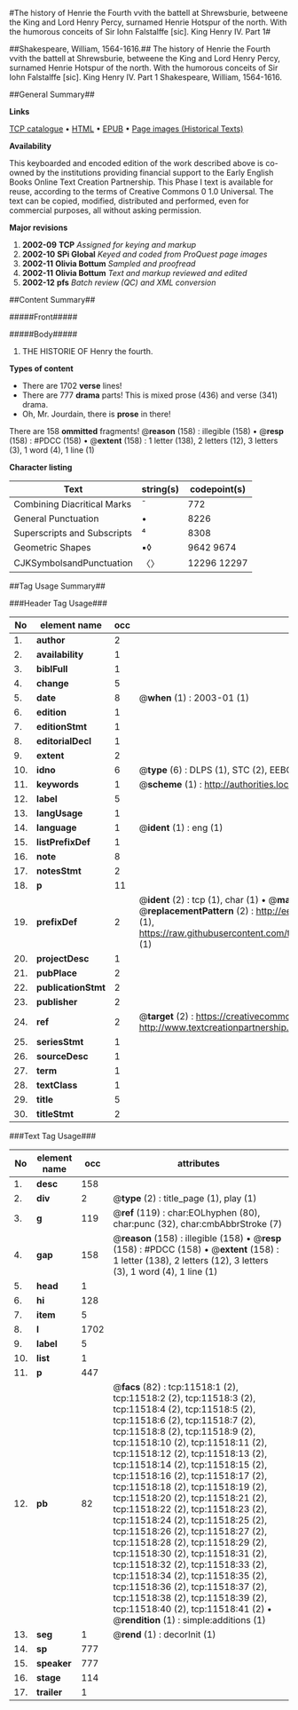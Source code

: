 #The history of Henrie the Fourth vvith the battell at Shrewsburie, betweene the King and Lord Henry Percy, surnamed Henrie Hotspur of the north. With the humorous conceits of Sir Iohn Falstalffe [sic]. King Henry IV. Part 1#

##Shakespeare, William, 1564-1616.##
The history of Henrie the Fourth vvith the battell at Shrewsburie, betweene the King and Lord Henry Percy, surnamed Henrie Hotspur of the north. With the humorous conceits of Sir Iohn Falstalffe [sic].
King Henry IV. Part 1
Shakespeare, William, 1564-1616.

##General Summary##

**Links**

[TCP catalogue](http://www.ota.ox.ac.uk/tcp/)  • 
[HTML](http://tei.it.ox.ac.uk/tcp/Texts-HTML/free/A11/A11966.html)  • 
[EPUB](http://tei.it.ox.ac.uk/tcp/Texts-EPUB/free/A11/A11966.epub) • 
[Page images (Historical Texts)](https://data.historicaltexts.jisc.ac.uk/view?pubId=eebo-99846542e&pageId=eebo-99846542e-11518-1)

**Availability**

This keyboarded and encoded edition of the
	       work described above is co-owned by the institutions
	       providing financial support to the Early English Books
	       Online Text Creation Partnership. This Phase I text is
	       available for reuse, according to the terms of Creative
	       Commons 0 1.0 Universal. The text can be copied,
	       modified, distributed and performed, even for
	       commercial purposes, all without asking permission.

**Major revisions**

1. __2002-09__ __TCP__ *Assigned for keying and markup*
1. __2002-10__ __SPi Global__ *Keyed and coded from ProQuest page images*
1. __2002-11__ __Olivia Bottum__ *Sampled and proofread*
1. __2002-11__ __Olivia Bottum__ *Text and markup reviewed and edited*
1. __2002-12__ __pfs__ *Batch review (QC) and XML conversion*

##Content Summary##

#####Front#####

#####Body#####

1. THE HISTORIE OF Henry the fourth.

**Types of content**

  * There are 1702 **verse** lines!
  * There are 777 **drama** parts! This is mixed prose (436) and verse (341) drama.
  * Oh, Mr. Jourdain, there is **prose** in there!

There are 158 **ommitted** fragments! 
 @__reason__ (158) : illegible (158)  •  @__resp__ (158) : #PDCC (158)  •  @__extent__ (158) : 1 letter (138), 2 letters (12), 3 letters (3), 1 word (4), 1 line (1)

**Character listing**


|Text|string(s)|codepoint(s)|
|---|---|---|
|Combining             Diacritical Marks|̄|772|
|General Punctuation|•|8226|
|Superscripts             and Subscripts|⁴|8308|
|Geometric Shapes|▪◊|9642 9674|
|CJKSymbolsandPunctuation|〈〉|12296 12297|

##Tag Usage Summary##

###Header Tag Usage###

|No|element name|occ|attributes|
|---|---|---|---|
|1.|__author__|2||
|2.|__availability__|1||
|3.|__biblFull__|1||
|4.|__change__|5||
|5.|__date__|8| @__when__ (1) : 2003-01 (1)|
|6.|__edition__|1||
|7.|__editionStmt__|1||
|8.|__editorialDecl__|1||
|9.|__extent__|2||
|10.|__idno__|6| @__type__ (6) : DLPS (1), STC (2), EEBO-CITATION (1), PROQUEST (1), VID (1)|
|11.|__keywords__|1| @__scheme__ (1) : http://authorities.loc.gov/ (1)|
|12.|__label__|5||
|13.|__langUsage__|1||
|14.|__language__|1| @__ident__ (1) : eng (1)|
|15.|__listPrefixDef__|1||
|16.|__note__|8||
|17.|__notesStmt__|2||
|18.|__p__|11||
|19.|__prefixDef__|2| @__ident__ (2) : tcp (1), char (1)  •  @__matchPattern__ (2) : ([0-9\-]+):([0-9IVX]+) (1), (.+) (1)  •  @__replacementPattern__ (2) : http://eebo.chadwyck.com/downloadtiff?vid=$1&page=$2 (1), https://raw.githubusercontent.com/textcreationpartnership/Texts/master/tcpchars.xml#$1 (1)|
|20.|__projectDesc__|1||
|21.|__pubPlace__|2||
|22.|__publicationStmt__|2||
|23.|__publisher__|2||
|24.|__ref__|2| @__target__ (2) : https://creativecommons.org/publicdomain/zero/1.0/ (1), http://www.textcreationpartnership.org/docs/. (1)|
|25.|__seriesStmt__|1||
|26.|__sourceDesc__|1||
|27.|__term__|1||
|28.|__textClass__|1||
|29.|__title__|5||
|30.|__titleStmt__|2||


###Text Tag Usage###

|No|element name|occ|attributes|
|---|---|---|---|
|1.|__desc__|158||
|2.|__div__|2| @__type__ (2) : title_page (1), play (1)|
|3.|__g__|119| @__ref__ (119) : char:EOLhyphen (80), char:punc (32), char:cmbAbbrStroke (7)|
|4.|__gap__|158| @__reason__ (158) : illegible (158)  •  @__resp__ (158) : #PDCC (158)  •  @__extent__ (158) : 1 letter (138), 2 letters (12), 3 letters (3), 1 word (4), 1 line (1)|
|5.|__head__|1||
|6.|__hi__|128||
|7.|__item__|5||
|8.|__l__|1702||
|9.|__label__|5||
|10.|__list__|1||
|11.|__p__|447||
|12.|__pb__|82| @__facs__ (82) : tcp:11518:1 (2), tcp:11518:2 (2), tcp:11518:3 (2), tcp:11518:4 (2), tcp:11518:5 (2), tcp:11518:6 (2), tcp:11518:7 (2), tcp:11518:8 (2), tcp:11518:9 (2), tcp:11518:10 (2), tcp:11518:11 (2), tcp:11518:12 (2), tcp:11518:13 (2), tcp:11518:14 (2), tcp:11518:15 (2), tcp:11518:16 (2), tcp:11518:17 (2), tcp:11518:18 (2), tcp:11518:19 (2), tcp:11518:20 (2), tcp:11518:21 (2), tcp:11518:22 (2), tcp:11518:23 (2), tcp:11518:24 (2), tcp:11518:25 (2), tcp:11518:26 (2), tcp:11518:27 (2), tcp:11518:28 (2), tcp:11518:29 (2), tcp:11518:30 (2), tcp:11518:31 (2), tcp:11518:32 (2), tcp:11518:33 (2), tcp:11518:34 (2), tcp:11518:35 (2), tcp:11518:36 (2), tcp:11518:37 (2), tcp:11518:38 (2), tcp:11518:39 (2), tcp:11518:40 (2), tcp:11518:41 (2)  •  @__rendition__ (1) : simple:additions (1)|
|13.|__seg__|1| @__rend__ (1) : decorInit (1)|
|14.|__sp__|777||
|15.|__speaker__|777||
|16.|__stage__|114||
|17.|__trailer__|1||
